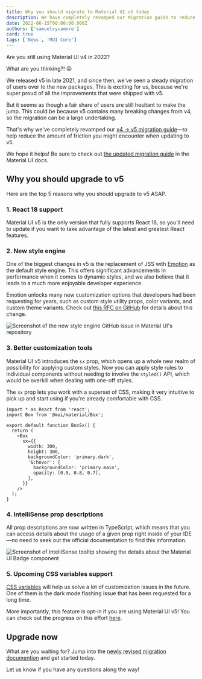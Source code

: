 ```yaml
---
title: Why you should migrate to Material UI v5 today
description: We have completely revamped our Migration guide to reduce friction when upgrading to v5. Get started now!
date: 2022-06-15T00:00:00.000Z
authors: ['samuelsycamore']
card: true
tags: ['News', 'MUI Core']
---
```


Are you still using Material UI v4 in 2022?

What are you thinking?! 😛

We released v5 in late 2021, and since then, we've seen a steady migration of users over to the new packages.
This is exciting for us, because we're super proud of all the improvements that were shipped with v5.

But it seems as though a fair share of users are still hesitant to make the jump.
This could be because v5 contains many breaking changes from v4, so the migration can be a large undertaking.

That's why we've completely revamped our [v4 -> v5 migration guide](https://mui.com/material-ui/migration/migration-v4/)—to help reduce the amount of friction you might encounter when updating to v5.

We hope it helps!
Be sure to check out [the updated migration guide](https://mui.com/material-ui/migration/migration-v4/) in the Material UI docs.

## Why you should upgrade to v5

Here are the top 5 reasons why you should upgrade to v5 ASAP.

### 1. React 18 support

Material UI v5 is the only version that fully supports React 18, so you'll need to update if you want to take advantage of the latest and greatest React features.

### 2. New style engine

One of the biggest changes in v5 is the replacement of JSS with [Emotion](https://emotion.sh/docs/introduction) as the default style engine.
This offers significant advancements in performance when it comes to dynamic styles, and we also believe that it leads to a much more enjoyable developer experience.

Emotion unlocks many new customization options that developers had been requesting for years, such as custom style utility props, color variants, and custom theme variants.
Check out [this RFC on GitHub](https://github.com/mui/material-ui/issues/22342) for details about this change.

![Screenshot of the new style engine GitHub issue in Material UI's repository](/static/blog/migration-update/style-engine.png)

### 3. Better customization tools

Material UI v5 introduces the `sx` prop, which opens up a whole new realm of possibility for applying custom styles.
Now you can apply style rules to individual components without needing to involve the `styled()` API, which would be overkill when dealing with one-off styles.

The `sx` prop lets you work with a superset of CSS, making it very intuitive to pick up and start using if you're already comfortable with CSS.

```tsx
import * as React from 'react';
import Box from '@mui/material/Box';

export default function BoxSx() {
  return (
    <Box
      sx={{
        width: 300,
        height: 300,
        backgroundColor: 'primary.dark',
        '&:hover': {
          backgroundColor: 'primary.main',
          opacity: [0.9, 0.8, 0.7],
        },
      }}
    />
  );
}
```

### 4. IntelliSense prop descriptions

All prop descriptions are now written in TypeScript, which means that you can access details about the usage of a given prop right inside of your IDE—no need to seek out the official documentation to find this information.

![Screenshot of IntelliSense tooltip showing the details about the Material UI Badge component](/static/blog/migration-update/intellisense-tooltip.png)

### 5. Upcoming CSS variables support

[CSS variables](https://developer.mozilla.org/en-US/docs/Web/CSS/Using_CSS_custom_properties) will help us solve a lot of customization issues in the future.
One of them is the dark mode flashing issue that has been requested for a long time.

More importantly, this feature is opt-in if you are using Material UI v5!
You can check out the progress on this effort [here](https://github.com/mui/material-ui/issues/32049).

## Upgrade now

What are you waiting for?
Jump into the [newly revised migration documention](https://mui.com/material-ui/migration/migration-v4/) and get started today.

Let us know if you have any questions along the way!
